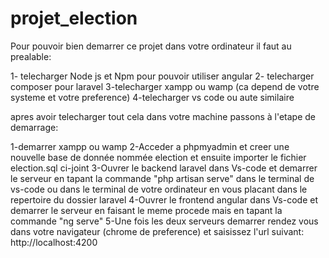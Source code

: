 # projet_election

Pour pouvoir bien demarrer ce projet dans votre ordinateur il faut au prealable:

1- telecharger Node js et Npm pour pouvoir utiliser angular
2- telecharger composer pour laravel
3-telecharger xampp ou wamp (ca depend de votre systeme et votre preference)
4-telecharger vs code ou aute similaire

apres avoir telecharger tout cela dans votre machine passons à l'etape de demarrage:

1-demarrer xampp ou wamp
2-Acceder a phpmyadmin et creer une nouvelle base de donnée nommée election et ensuite importer le fichier election.sql ci-joint
3-Ouvrer le backend laravel dans Vs-code et demarrer le serveur en tapant la commande "php artisan serve" dans le terminal de vs-code ou 
  dans le terminal de votre ordinateur en vous placant dans le repertoire du dossier laravel 
4-Ouvrer le frontend angular dans Vs-code et demarrer le serveur en faisant le meme procede mais en tapant la commande "ng serve"
5-Une fois les deux serveurs demarrer rendez vous dans votre navigateur (chrome de preference) et saisissez l'url suivant:
 http://localhost:4200
